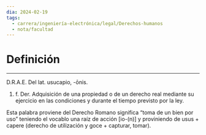 ```yaml
---
dia: 2024-02-19
tags:
  - carrera/ingeniería-electrónica/legal/Derechos-humanos
  - nota/facultad
---
```

# Definición
---
D.R.A.E. Del lat. usucapio, -ōnis.
1. f. Der. Adquisición de una propiedad o de un derecho real mediante su
ejercicio en las condiciones y durante el tiempo previsto por la ley.

Esta palabra proviene del Derecho Romano significa “toma de un bien por
uso” teniendo el vocablo una raíz de acción [io-(n)] y proviniendo de usus + capere (derecho de utilización y goce + capturar, tomar).